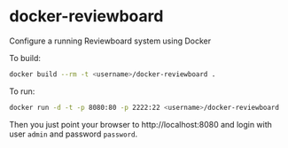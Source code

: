 docker-reviewboard
==================

Configure a running Reviewboard system using Docker

To build:

```bash
docker build --rm -t <username>/docker-reviewboard .
```

To run:

```bash
docker run -d -t -p 8080:80 -p 2222:22 <username>/docker-reviewboard
```

Then you just point your browser to http://localhost:8080 and login with user ```admin``` and password ```password```.
